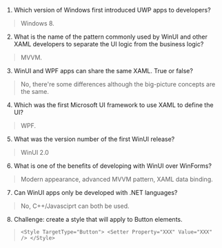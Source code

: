 1. Which version of Windows first introduced UWP apps to developers?
> Windows 8.

2. What is the name of the pattern commonly used by WinUI and other XAML developers to separate the UI logic from the business logic?
> MVVM.

3. WinUI and WPF apps can share the same XAML. True or false?
> No, there're some differences although the big-picture concepts are the same.

4. Which was the first Microsoft UI framework to use XAML to define the UI?
> WPF.

5. What was the version number of the first WinUI release?
> WinUI 2.0

6. What is one of the benefits of developing with WinUI over WinForms?
> Modern appearance, advanced MVVM pattern, XAML data binding.

7. Can WinUI apps only be developed with .NET languages?
> No, C++/Javasciprt can both be used.

8. Challenge: create a style that will apply to Button elements.
> `<Style TargetType="Button"> <Setter Property="XXX" Value="XXX" /> </Style>`
